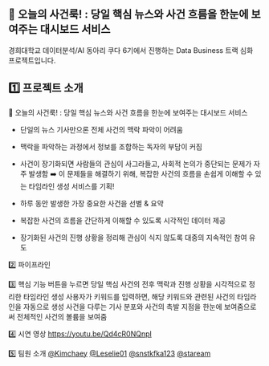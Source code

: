 📰 오늘의 사건룩! : 당일 핵심 뉴스와 사건 흐름을 한눈에 보여주는 대시보드 서비스
-
경희대학교 데이터분석/AI 동아리 쿠다 6기에서 진행하는 Data Business 트랙 심화 프로젝트입니다.


1️⃣ 프로젝트 소개
-
📰 오늘의 사건룩! : 당일 핵심 뉴스와 사건 흐름을 한눈에 보여주는 대시보드 서비스

- 단일의 뉴스 기사만으론 전체 사건의 맥락 파악이 어려움
- 맥락을 파악하는 과정에서 정보를 조합하는 독자의 부담이 커짐
- 사건이 장기화되면 사람들의 관심이 사그라들고, 사회적 논의가 중단되는 문제가 자주 발생함
➡️ 이 문제들을 해결하기 위해, 복잡한 사건의 흐름을 손쉽게 이해할 수 있는 타임라인 생성 서비스를 기획!

- 하루 동안 발생한 가장 중요한 사건을 선별 & 요약
- 복잡한 사건의 흐름을 간단하게 이해할 수 있도록 시각적인 데이터 제공
- 장기화된 사건의 진행 상황을 정리해 관심이 식지 않도록 대중의 지속적인 참여 유도



2️⃣ 파이프라인


3️⃣ 핵심 기능
버튼을 누르면 당일 핵심 사건의 전후 맥락과 진행 상황을 시각적으로 정리한 타임라인 생성
사용자가 키워드를 입력하면, 해당 키워드와 관련된 사건의 타임라인을 자동으로 생성
사건을 다루는 기사 분포와 사건의 촉발 지점을 한눈에 보여줌으로써 전체적인 사건의 볼륨을 보여줌


4️⃣ 시연 영상
https://youtu.be/Qd4cR0NQnpI


5️⃣ 팀원 소개
[@Kimchaey](https://github.com/Kimchaey)
[@Leselie01](https://github.com/Leselie01)
[@snstkfka123](https://github.com/snstkfka123)
[@staream](https://github.com/staream)
